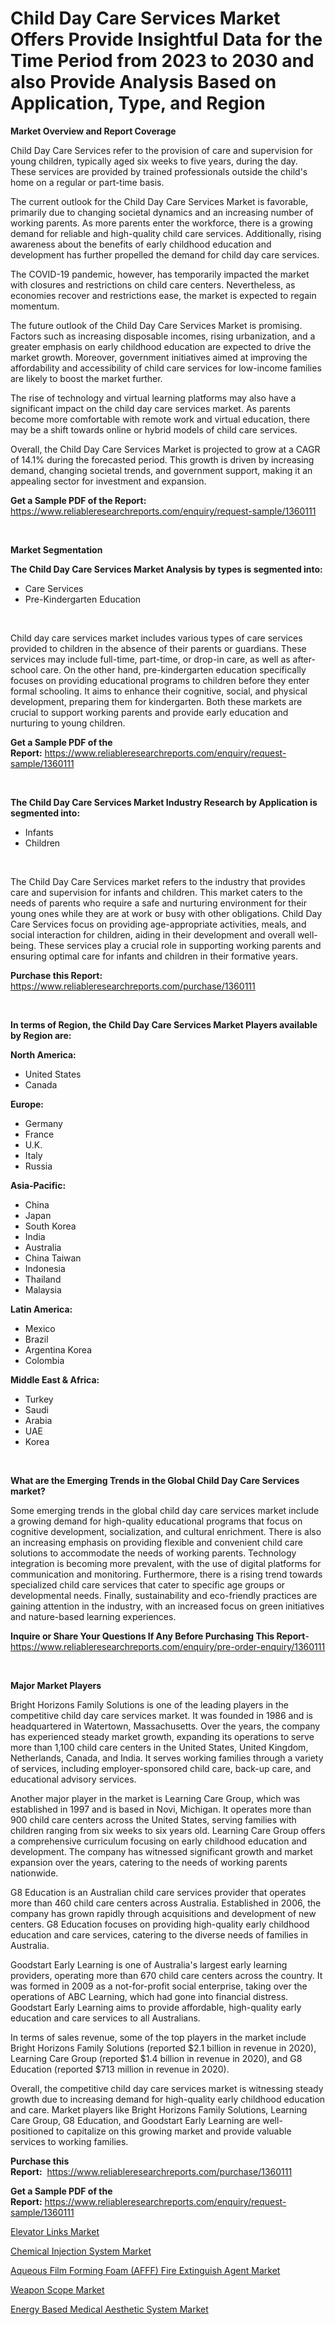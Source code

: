 <p><h1>Child Day Care Services Market Offers Provide Insightful Data for the Time Period from 2023 to 2030 and also Provide Analysis Based on Application, Type, and Region</h1></p><p><strong>Market Overview and Report Coverage</strong></p>
<p><p>Child Day Care Services refer to the provision of care and supervision for young children, typically aged six weeks to five years, during the day. These services are provided by trained professionals outside the child's home on a regular or part-time basis.</p><p>The current outlook for the Child Day Care Services Market is favorable, primarily due to changing societal dynamics and an increasing number of working parents. As more parents enter the workforce, there is a growing demand for reliable and high-quality child care services. Additionally, rising awareness about the benefits of early childhood education and development has further propelled the demand for child day care services.</p><p>The COVID-19 pandemic, however, has temporarily impacted the market with closures and restrictions on child care centers. Nevertheless, as economies recover and restrictions ease, the market is expected to regain momentum.</p><p>The future outlook of the Child Day Care Services Market is promising. Factors such as increasing disposable incomes, rising urbanization, and a greater emphasis on early childhood education are expected to drive the market growth. Moreover, government initiatives aimed at improving the affordability and accessibility of child care services for low-income families are likely to boost the market further.</p><p>The rise of technology and virtual learning platforms may also have a significant impact on the child day care services market. As parents become more comfortable with remote work and virtual education, there may be a shift towards online or hybrid models of child care services.</p><p>Overall, the Child Day Care Services Market is projected to grow at a CAGR of 14.1% during the forecasted period. This growth is driven by increasing demand, changing societal trends, and government support, making it an appealing sector for investment and expansion.</p></p>
<p><strong>Get a Sample PDF of the Report:</strong> <a href="https://www.reliableresearchreports.com/enquiry/request-sample/1360111">https://www.reliableresearchreports.com/enquiry/request-sample/1360111</a></p>
<p>&nbsp;</p>
<p><strong>Market Segmentation</strong></p>
<p><strong>The Child Day Care Services Market Analysis by types is segmented into:</strong></p>
<p><ul><li>Care Services</li><li>Pre-Kindergarten Education</li></ul></p>
<p>&nbsp;</p>
<p><p>Child day care services market includes various types of care services provided to children in the absence of their parents or guardians. These services may include full-time, part-time, or drop-in care, as well as after-school care. On the other hand, pre-kindergarten education specifically focuses on providing educational programs to children before they enter formal schooling. It aims to enhance their cognitive, social, and physical development, preparing them for kindergarten. Both these markets are crucial to support working parents and provide early education and nurturing to young children.</p></p>
<p><strong>Get a Sample PDF of the Report:</strong>&nbsp;<a href="https://www.reliableresearchreports.com/enquiry/request-sample/1360111">https://www.reliableresearchreports.com/enquiry/request-sample/1360111</a></p>
<p>&nbsp;</p>
<p><strong>The Child Day Care Services Market Industry Research by Application is segmented into:</strong></p>
<p><ul><li>Infants</li><li>Children</li></ul></p>
<p>&nbsp;</p>
<p><p>The Child Day Care Services market refers to the industry that provides care and supervision for infants and children. This market caters to the needs of parents who require a safe and nurturing environment for their young ones while they are at work or busy with other obligations. Child Day Care Services focus on providing age-appropriate activities, meals, and social interaction for children, aiding in their development and overall well-being. These services play a crucial role in supporting working parents and ensuring optimal care for infants and children in their formative years.</p></p>
<p><strong>Purchase this Report:</strong>&nbsp; <a href="https://www.reliableresearchreports.com/purchase/1360111">https://www.reliableresearchreports.com/purchase/1360111</a></p>
<p>&nbsp;</p>
<p><strong>In terms of Region, the Child Day Care Services Market Players available by Region are:</strong></p>
<p>
    <p> <strong> North America: </strong>
        <ul>
            <li>United States</li>
            <li>Canada</li>
        </ul>
        </p> 
    <p> <strong> Europe: </strong>
        <ul>
            <li>Germany</li>
            <li>France</li>
            <li>U.K.</li>
            <li>Italy</li>
            <li>Russia</li>
        </ul>
        </p> 
    <p> <strong> Asia-Pacific: </strong>
        <ul>
            <li>China</li>
            <li>Japan</li>
            <li>South Korea</li>
            <li>India</li>
            <li>Australia</li>
            <li>China Taiwan</li>
            <li>Indonesia</li>
            <li>Thailand</li>
            <li>Malaysia</li>
        </ul>
        </p> 
    <p> <strong> Latin America: </strong>
        <ul>
            <li>Mexico</li>
            <li>Brazil</li>
            <li>Argentina Korea</li>
            <li>Colombia</li>
        </ul>
        </p> 
    <p> <strong> Middle East & Africa: </strong>
        <ul>
            <li>Turkey</li>
            <li>Saudi</li>
            <li>Arabia</li>
            <li>UAE</li>
            <li>Korea</li>
        </ul>
    </p>
    </p>
<p>&nbsp;</p>
<p><strong>What are the Emerging Trends in the Global Child Day Care Services market?</strong></p>
<p><p>Some emerging trends in the global child day care services market include a growing demand for high-quality educational programs that focus on cognitive development, socialization, and cultural enrichment. There is also an increasing emphasis on providing flexible and convenient child care solutions to accommodate the needs of working parents. Technology integration is becoming more prevalent, with the use of digital platforms for communication and monitoring. Furthermore, there is a rising trend towards specialized child care services that cater to specific age groups or developmental needs. Finally, sustainability and eco-friendly practices are gaining attention in the industry, with an increased focus on green initiatives and nature-based learning experiences.</p></p>
<p><strong>Inquire or Share Your Questions If Any Before Purchasing This Report</strong>- <a href="https://www.reliableresearchreports.com/enquiry/pre-order-enquiry/1360111">https://www.reliableresearchreports.com/enquiry/pre-order-enquiry/1360111</a></p>
<p>&nbsp;</p>
<p><strong>Major Market Players</strong></p>
<p><p>Bright Horizons Family Solutions is one of the leading players in the competitive child day care services market. It was founded in 1986 and is headquartered in Watertown, Massachusetts. Over the years, the company has experienced steady market growth, expanding its operations to serve more than 1,100 child care centers in the United States, United Kingdom, Netherlands, Canada, and India. It serves working families through a variety of services, including employer-sponsored child care, back-up care, and educational advisory services.</p><p>Another major player in the market is Learning Care Group, which was established in 1997 and is based in Novi, Michigan. It operates more than 900 child care centers across the United States, serving families with children ranging from six weeks to six years old. Learning Care Group offers a comprehensive curriculum focusing on early childhood education and development. The company has witnessed significant growth and market expansion over the years, catering to the needs of working parents nationwide.</p><p>G8 Education is an Australian child care services provider that operates more than 460 child care centers across Australia. Established in 2006, the company has grown rapidly through acquisitions and development of new centers. G8 Education focuses on providing high-quality early childhood education and care services, catering to the diverse needs of families in Australia.</p><p>Goodstart Early Learning is one of Australia's largest early learning providers, operating more than 670 child care centers across the country. It was formed in 2009 as a not-for-profit social enterprise, taking over the operations of ABC Learning, which had gone into financial distress. Goodstart Early Learning aims to provide affordable, high-quality early education and care services to all Australians.</p><p>In terms of sales revenue, some of the top players in the market include Bright Horizons Family Solutions (reported $2.1 billion in revenue in 2020), Learning Care Group (reported $1.4 billion in revenue in 2020), and G8 Education (reported $713 million in revenue in 2020).</p><p>Overall, the competitive child day care services market is witnessing steady growth due to increasing demand for high-quality early childhood education and care. Market players like Bright Horizons Family Solutions, Learning Care Group, G8 Education, and Goodstart Early Learning are well-positioned to capitalize on this growing market and provide valuable services to working families.</p></p>
<p><strong>Purchase this Report:</strong>&nbsp;&nbsp;<a href="https://www.reliableresearchreports.com/purchase/1360111">https://www.reliableresearchreports.com/purchase/1360111</a></p>
<p></p>
<p><strong>Get a Sample PDF of the Report:</strong>&nbsp;<a href="https://www.reliableresearchreports.com/enquiry/request-sample/1360111">https://www.reliableresearchreports.com/enquiry/request-sample/1360111</a></p>
<p><p><a href="https://www.linkedin.com/pulse/elevator-links-market-challenges-opportunities-growth-pqxhe/">Elevator Links Market</a></p><p><a href="https://medium.com/@aashish.reportprime2/chemical-injection-system-market-size-growth-forecast-2023-2030-7dce6de48c8d">Chemical Injection System Market</a></p><p><a href="https://issuu.com/reportprime-2/docs/aqueous-film-forming-foam-afff-fire-extinguish-age?fr=xKAE9_zU1NQ">Aqueous Film Forming Foam (AFFF) Fire Extinguish Agent Market</a></p><p><a href="https://issuu.com/reportprime-2/docs/weapon-scope-market-size-2030.pptx?fr=xKAE9_zU1NQ">Weapon Scope Market</a></p><p><a href="https://github.com/GroverBarry/Market-Research-Report-List-1/blob/main/energy-based-medical-aesthetic-system-market.md">Energy Based Medical Aesthetic System Market</a></p></p>